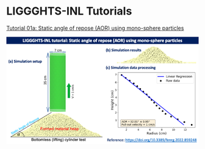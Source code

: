 # LIGGGHTS-INL Tutorials

[Tutorial 01a: Static angle of repose (AOR) using mono-sphere particles](/t01_static_angle_of_repose_monosphere)

<img src="figs/fig_staticAOR_MonoSphere.png">

